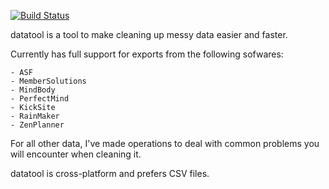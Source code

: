 [![Build Status](https://travis-ci.com/vesiv/datatool.svg?branch=master)](https://travis-ci.com/vesiv/datatool)

datatool is a tool to make cleaning up messy data easier and faster.

Currently has full support for exports from the following sofwares:

	- ASF
	- MemberSolutions
	- MindBody
	- PerfectMind
	- KickSite
	- RainMaker
	- ZenPlanner

For all other data, I've made operations to deal with common problems you will encounter when cleaning it. 

datatool is cross-platform and prefers CSV files.